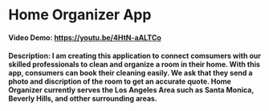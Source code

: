 # Home Organizer App

#### Video Demo: <https://youtu.be/4HtN-aALTCo>

#### Description: I am creating this application to connect comsumers with our skilled professionals to clean and organize a room in their home. With this app, consumers can book their cleaning easily. We ask that they send a photo and discription of the room to get an accurate quote. Home Organizer currently serves the Los Angeles Area such as Santa Monica, Beverly Hills, and otther surrounding areas.
